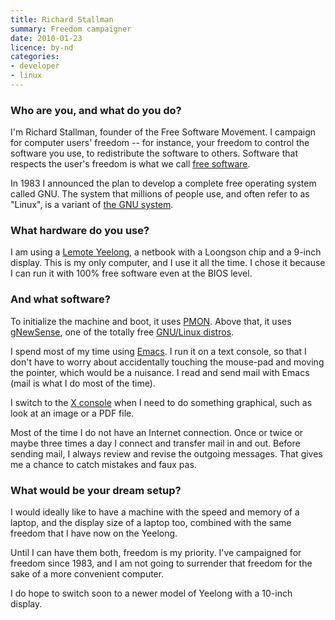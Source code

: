 ```yaml
---
title: Richard Stallman
summary: Freedom campaigner
date: 2010-01-23
licence: by-nd
categories:
- developer
- linux
---
```


### Who are you, and what do you do?

I'm Richard Stallman, founder of the Free Software Movement. I campaign for computer users' freedom -- for instance, your freedom to control the software you use, to redistribute the software to others. Software that respects the user's freedom is what we call [free software](http://www.gnu.org/philosophy/free-sw.html "The Free Software definition.").

In 1983 I announced the plan to develop a complete free operating system called GNU. The system that millions of people use, and often refer to as "Linux", is a variant of [the GNU system](http://www.gnu.org/gnu/the-gnu-project.html "Info about the GNU Project.").

### What hardware do you use?

I am using a [Lemote Yeelong][yeelong], a netbook with a Loongson chip and a 9-inch display. This is my only computer, and I use it all the time. I chose it because I can run it with 100% free software even at the BIOS level.

### And what software?

To initialize the machine and boot, it uses [PMON][]. Above that, it uses [gNewSense][], one of the totally free [GNU/Linux distros](http://www.gnu.org/distros "GNU/Linux distributions.").

I spend most of my time using [Emacs][]. I run it on a text console, so that I don't have to worry about accidentally touching the mouse-pad and moving the pointer, which would be a nuisance. I read and send mail with Emacs (mail is what I do most of the time).

I switch to the [X console][xfree86] when I need to do something graphical, such as look at an image or a PDF file.

Most of the time I do not have an Internet connection. Once or twice or maybe three times a day I connect and transfer mail in and out. Before sending mail, I always review and revise the outgoing messages. That gives me a chance to catch mistakes and faux pas.

### What would be your dream setup?

I would ideally like to have a machine with the speed and memory of a laptop, and the display size of a laptop too, combined with the same freedom that I have now on the Yeelong.

Until I can have them both, freedom is my priority. I've campaigned for freedom since 1983, and I am not going to surrender that freedom for the sake of a more convenient computer.

I do hope to switch soon to a newer model of Yeelong with a 10-inch display.

[emacs]: http://www.gnu.org/software/emacs/ "An extensible, customizable, free/libre text editor — and more."
[gnewsense]: https://en.wikipedia.org/wiki/GNewSense "A completely free GNU/Linux distribution."
[pmon]: http://web.archive.org/web/20221023121250/https://www.linux-mips.org/wiki/PMON "Freeware ROM firmware."
[xfree86]: http://www.xfree86.org/ "An open-source window system."
[yeelong]: http://web.archive.org/web/20151220055337/http://www.lemote.com:80/en/products/Notebook/2010/0310/112.html "A 9 inch laptop with 100% free software (BIOS, drivers, etc.)."
